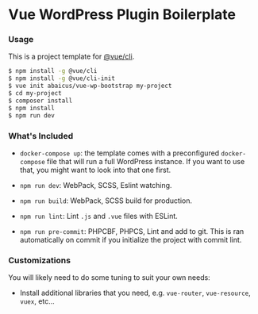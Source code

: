 # Vue WordPress Plugin Boilerplate

### Usage

This is a project template for [@vue/cli](https://cli.vuejs.org).

``` bash
$ npm install -g @vue/cli
$ npm install -g @vue/cli-init
$ vue init abaicus/vue-wp-bootstrap my-project
$ cd my-project
$ composer install
$ npm install
$ npm run dev
```

### What's Included
- `docker-compose up`: the template comes with a preconfigured `docker-compose` file that will run a full WordPress instance. If you want to use that, you might want to look into that one first. 

- `npm run dev`: WebPack, SCSS, Eslint watching.

- `npm run build`: WebPack, SCSS build for production.

- `npm run lint`: Lint `.js` and `.vue` files with ESLint.
- `npm run pre-commit`: PHPCBF, PHPCS, Lint and add to git. This is ran automatically on commit if you initialize the project with commit lint.

### Customizations
You will likely need to do some tuning to suit your own needs:

- Install additional libraries that you need, e.g. `vue-router`, `vue-resource`, `vuex`, etc...
